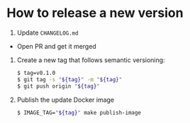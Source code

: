 # How to release a new version

1. Update `CHANGELOG.md`
  - Open PR and get it merged
1. Create a new tag that follows semantic versioning:
    ```bash
    $ tag=v0.1.0
    $ git tag -s "${tag}" -m "${tag}"
    $ git push origin "${tag}"
    ```
1. Publish the update Docker image
    ```bash
    $ IMAGE_TAG="${tag}" make publish-image
    ```
